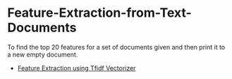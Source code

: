 # Feature-Extraction-from-Text-Documents
To find the top 20 features for a set of documents given and then print it to a new empty document. 

* [Feature Extraction using Tfidf Vectorizer](https://github.com/RT-Rakesh/Feature-Extraction-from-Text-Documents/blob/master/Tf-Idf%20Feature%20extraction%20.py)
